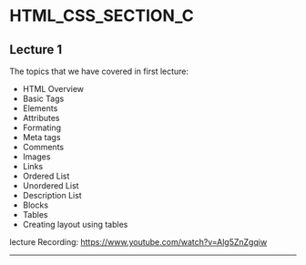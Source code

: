 # HTML_CSS_SECTION_C

## Lecture 1
The topics that we have covered in first lecture:

- HTML Overview
- Basic Tags
- Elements
- Attributes
- Formating
- Meta tags
- Comments
- Images
- Links
- Ordered List
- Unordered List
- Description List
- Blocks
- Tables
- Creating layout using tables

lecture Recording: https://www.youtube.com/watch?v=Alg5ZnZgqiw
<hr>
